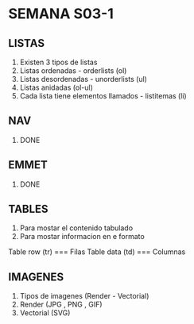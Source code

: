 # SEMANA S03-1

## LISTAS

1. Existen 3 tipos de listas
2. Listas ordenadas - orderlists (ol) 
3. Listas desordenadas - unorderlists (ul)
4. Listas anidadas  (ol-ul)
5. Cada lista tiene elementos llamados - listitemas (li)

## NAV

1. DONE

## EMMET

1. DONE

## TABLES

1. Para mostar el contenido tabulado
2. Para mostar informacion en e formato 

Table row (tr)  === Filas
Table data (td) === Columnas

## IMAGENES
 
1. Tipos de imagenes (Render - Vectorial)
2. Render (JPG , PNG , GIF)
3. Vectorial (SVG)

<!--
  Crear repositorio (html-02)
  crear archivo index.html
  crear archivo listas.html (ejemplo de listas)
  crear archivo navegacion.html (ejemplo de menu perfecto)
  crear archivo tablas.html (ejemplo de tablas)
-->
